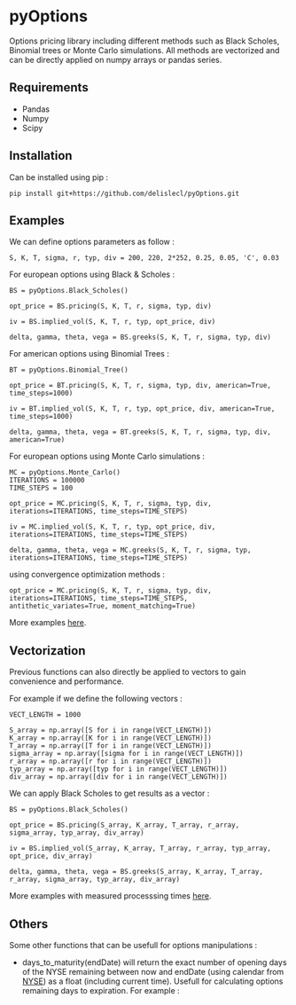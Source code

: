 # pyOptions

Options pricing library including different methods such as Black Scholes, Binomial trees or Monte Carlo simulations.
All methods are vectorized and can be directly applied on numpy arrays or pandas series.

## Requirements

- Pandas
- Numpy
- Scipy

## Installation

Can be installed using pip :

```
pip install git+https://github.com/delislecl/pyOptions.git
```

## Examples

We can define options parameters as follow :

```
S, K, T, sigma, r, typ, div = 200, 220, 2*252, 0.25, 0.05, 'C', 0.03
```

For european options using  Black & Scholes :

```
BS = pyOptions.Black_Scholes()

opt_price = BS.pricing(S, K, T, r, sigma, typ, div)

iv = BS.implied_vol(S, K, T, r, typ, opt_price, div)

delta, gamma, theta, vega = BS.greeks(S, K, T, r, sigma, typ, div)
```

For american options using Binomial Trees :

```
BT = pyOptions.Binomial_Tree()

opt_price = BT.pricing(S, K, T, r, sigma, typ, div, american=True, time_steps=1000)

iv = BT.implied_vol(S, K, T, r, typ, opt_price, div, american=True, time_steps=1000)

delta, gamma, theta, vega = BT.greeks(S, K, T, r, sigma, typ, div, american=True)
```

For european options using Monte Carlo simulations  :

```
MC = pyOptions.Monte_Carlo()
ITERATIONS = 100000
TIME_STEPS = 100

opt_price = MC.pricing(S, K, T, r, sigma, typ, div, iterations=ITERATIONS, time_steps=TIME_STEPS)

iv = MC.implied_vol(S, K, T, r, typ, opt_price, div, iterations=ITERATIONS, time_steps=TIME_STEPS)

delta, gamma, theta, vega = MC.greeks(S, K, T, r, sigma, typ, iterations=ITERATIONS, time_steps=TIME_STEPS)
```

using convergence optimization methods :

```
opt_price = MC.pricing(S, K, T, r, sigma, typ, div, iterations=ITERATIONS, time_steps=TIME_STEPS, antithetic_variates=True, moment_matching=True)
```

More examples [here](examples/examples.ipynb).

## Vectorization

Previous functions can also directly be applied to vectors to gain convenience and performance.

For example if we define the following vectors :

```
VECT_LENGTH = 1000

S_array = np.array([S for i in range(VECT_LENGTH)])
K_array = np.array([K for i in range(VECT_LENGTH)])
T_array = np.array([T for i in range(VECT_LENGTH)])
sigma_array = np.array([sigma for i in range(VECT_LENGTH)])
r_array = np.array([r for i in range(VECT_LENGTH)])
typ_array = np.array([typ for i in range(VECT_LENGTH)])
div_array = np.array([div for i in range(VECT_LENGTH)])
```

We can apply Black Scholes to get results as a vector :

```
BS = pyOptions.Black_Scholes()

opt_price = BS.pricing(S_array, K_array, T_array, r_array, sigma_array, typ_array, div_array)

iv = BS.implied_vol(S_array, K_array, T_array, r_array, typ_array, opt_price, div_array)

delta, gamma, theta, vega = BS.greeks(S_array, K_array, T_array, r_array, sigma_array, typ_array, div_array)
```

More examples with measured processsing times [here](examples/examples.ipynb).

## Others

Some other functions that can be usefull for options manipulations :

- days_to_maturity(endDate) will return the exact number of opening days of the NYSE remaining between now and endDate
(using calendar from [NYSE](https://www.nyse.com/markets/hours-calendars)) as a float (including current time).
Usefull for calculating options remaining days to expiration. For example :

```

```







